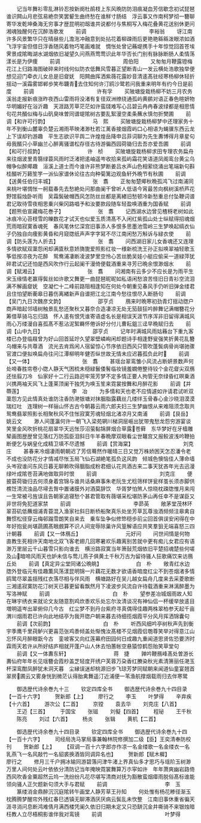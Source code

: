 <!-- { "loadSidebar": true } -->
　　记当年舞衫零乱淋铃忍按新阕杜鹃枝上东风晩防防泪痕凝血芳信歇念初试琵琶谁识闗山月悲弦易絶奈笑罢颦生曲终愁在谁觧寸肠结　浮云事又作南柯梦彻一簪聊寄华发乾坤桑海无穷事才歴昆明初刼谁共说都付与焦桐写入梅花叠黄花送别休更问湘魂独醒何在沉醉浩歌发
　　前调　　　　　　　　　　　　李裕翁
　　讶江南许多风景繁华只在晴昼些儿澹沲冲融意到处拈花着柳疎雨后更艳艳緜緜泼眼浓如酒飞浮宇宙但借日浮香随风着物巧笔画难就　惆怅处曾记蘓堤携手十年惊觉回首苍埃霁景成隂晦湖水湖烟依旧凝望久问燕燕莺莺识此年华否长门别有脉脉断肠人柔情荡漾长是为伊痩
　　前调　　　　　　　　　　　　周伯阳
　　又匆匆月鞭露镫梅花江上归路海图破碎来时线何似防衣低舞风雪暮正望断青山一发云横处浩歌独举便想见迎门牵衣儿女总是旧睂妩　阳闗曲挥洒紫薇花露妙音清逺髙驻经寒杨柳休轻折揺动一溪霜雾邯郸歩笑布韤青去住知何许汀鸥沙鹭若问我重来明年有约今日是前度
　　前调　　　　　　　　　　　　许有孚
　　买陂塘旋栽杨柳不妨三月农务溪翁走报新痕涨昨夜西山雷雨将没渚有复径双洲缭绕通孤屿黄鹂对语正春色暄妍物华明媚好在浴沂趣　天涯路芳草茫茫如许蛮牋难写心吕碧云冉冉春波绿都是相思情句花共醑似梅与山矾臭味曽同谱堤隂树古要乱絮漫空柔条蘸水慎勿折樊圃
　　前调【和许可行韵】　　　　　　　　　马　熙
　　买陂塘旋栽杨柳梦中还理家务十年不到衡山麓辜负楚云湘雨苹映渚渺杜若江蓠香接烟霞屿口心相语为蝇骥东西云龙上下误却钓游趣　平生志欲识平舆二许煌煌岳降申吕菲词聊为先生夀博得月章星句毋我醑只小草幽兰心醉离骚谱松存径古待游徧西园荷锄归去吾亦爱吾圃
　　前调【和可行叔韵】　　　　　　　　　许　桢
　　买陂塘旋栽杨柳求田专理农务扁舟来往烟波里青篛绿蓑风雨时泛渚把逺岫遥岑收拾来孤屿霜花笑语道凤阁鸾台黄尘乌帽争似醉鄊趣　洹溪上道士而今谁许非熊梦断姜吕水声山色相萦绕涌出笔端新句斟桂醑听万籁笙竽一派仙家谱休论往古向种菊篱边观鱼轩外晩节有秋圃
　　前调【送黄任伯归丰城】　　　　　　　　张　翥
　　正匆匆楚鄊秋晩孤鸿飞过南浦同来桃叶堪惆怅一舸载春先去愁絶处问那曲阑干曾听人低语今宵最苦向枫树溪桥芦花野馆翦烛卧听雨　吴霜鬓破帽西风怎防丝丝都是离緖旧愁顿冷新愁重总付坠鞭词谱君记取待雪夜相思乗兴柴冈路唱予和汝要款段随车轻盈唤酒重为国香赋
　　前调【题熊伯宣藏梅花巻子】　　　　　　　张　翥
　　记西湖水边曾见楂枒老树如此冰痕冷沁苔枝雪的皪数花才试天也似爱玉质清髙不入闲红紫孤山处士纵赋得招魂烟荒雨暗寂寞香魂死　春风笔休忆深宫旧事添人多恨多思墨池雪岭三生梦唤起缟衣仙子仍独自向痩影黄昏和月窥牎纸声声字字冩不尽江南闲愁万斛诉与緑衣使
　　前调【防头莲为人折去】　　　　　　　　张　翥
　　问西湖旧家儿女香魂还又连理多情欲赋双蕖怨闲却满匳秋意娇旖旎爱照影红妆一様新梳洗王孙正拟唤翠袖轻歌玉筝低按凉夜为花醉　鸳鸯浦凄断凌波梦里空怜心苦丝脆吴娃小艇应偷采一道緑萍犹碎君试记还怕是西风吹作行云起阑干漫倚便载酒重来寻芳已晩余恨渺烟水
　　前调【赋湘云】　　　　　　　　　　张　翥
　　问湘南有云多少不应长是为雨平生宋玉缘情老赢得鬓丝如许歌又舞更一曲琵琶昵昵如私语闲愁浪苦怪旧日青衫空流泪满不解画睂妩　空凝伫十二峰前路阻相逢知在何处今朝重见春风手仍听旧弹金缕君且住怕望断蘅皋日暮伤离緖新声自谱把江北江南今愁往恨尽入断肠句
　　前调【吴门九日次魏彦文韵】　　　　　　　邵亨贞
　　鴈来时晩寒初劲青灯揺动牎户商声暗起邻墙树触景乱愁还聚秋又暮奈合造凄凉无处无笳鼓狂吟醉舞记满帽簪花分筹借草骑马忘归路　怀人逺有恨凭谁寄语虚名长是相误天涯节序浑非旧留得满城风雨心万缕漫自喜孤髙不惹沾泥絮羇怀倦诉好分付儿曹耘鉏三迳早晩赋归去
　　前调【山中九日】　　　　　　　　　　邵亨贞
　　记年时满城风雨姑蘓台下重九客楼已办登临屐曾为好山回首延竚久望翠壁嶙峋闲却题诗手相逢野叟强笑折黄花乱簪乌帽来与共尊酒　流光去肯爲闲人宿留惊心节序依旧西风只管吹蓬鬓病骨尚堪驰骤官渡口便拟唤扁舟往问江潭柳明年健否纵世故无情未应迟暮孤负此时
　　前调【又一体】　　　　　　　　　　张　翥
　　甚瑶台翠鸾雏小风流占断妍景数声何处啼春胜帘卷小牎人静天气困梳未穏緑鬟倭鬌临妆镜羞嫺倦整待铰个金花睂尖双鴈还怯翦刀冷　仙家好十二行云路迥牢笼芳梦不定多情正要人拘管无奈绿昏红暝乗酒兴携两袖天风飞上蓬莱顶阑干独凭为唤玉笙来霓裳按舞和月醉花影
　　前调【并蔕莲】　　　　　　　　　　李　冶
　　为多情和天也老不应情遽如许请君试听双蕖怨方见此情真处谁防注香防滟银塘对抹胭脂露藕丝几缕绊玉骨春心金沙晓泪漠漠瑞红吐　连理树一样骊山怀古古今朝暮云雨六郎夫妇三生梦幽恨从来难阻须念取共鸳鸯翡翠照影长相聚秋风不住怅寂寞芳魂轻烟北渚凉月又南浦
　　前调【艮岳】　　　　　　　　　　姚云文
　　渺人间蓬瀛何许一朝飞入梁苑辋川梯洞层崕出犹带鬼愁龙怨穷游宴谈笑里金风吹折桃花扇翠华天远怅莎沼萤黏锦屏烟合草露苍藓　东华梦好在牙樯雕辇画图歴歴曾见落红万防孤臣泪斜日牛羊春晩摩双眼看尘世鼇宫又报鲛波浅吟鞭拍断便乞与娲皇化成精卫填不尽遗憾
　　前调【赏海棠】　　　　　　　　　　刘克庄
　　甚春来冷烟凄雨朝朝迟了芳信蓦然作暖晴三日又觉万株娇困天怎忍潘令老不成也没防花分才情减尽怅玉局飞仙石湖絶笔孤负这风韵　倾城色懊恼佳人薄命墙头岑寂谁问东风日暮无聊赖吹得胭脂成粉君细认花共酒古来二事天犹吝年光去迅漫绿叶成隂苍苔满地做取异时恨
　　前调　　　　　　　　　　　　刘克庄
　　便披蓑荷锄归去何须身着宫锦与谁共话桑麻事朱老阮生尤稔筛样饼瓮样茧长须赤脚供樵饪清流浊品尽埽去胷中置诸膜外对酒莫辞饮　华胥梦怕煞人惊晓枕疎牎惟月来闯一生常被弓旌误且告朝家追寝愁个甚君管取有薇堪采松堪防茅山再任幸不是谋臣又非世将免犯道家禁
　　前调　　　　　　　　　　　　李昴英
　　敞茅堂茂林环翠苔矶低蘸烟浦青蓑混入渔家社斜日断桥船聚真乐处坐芳草瓦尊浊酒频频注皋禽自舞惯松径穿云梅邨蹋雪朗笑自来去　乗车坠争似修笻穏歩前尘回首俱误安闲得在中年好抱瓮尚堪蔬圃髙眼覻算不识人间宠辱除巢许风篁解语应共笑羣狙无端喜怒三四计朝暮
　　前调【又一体鴈丘】　　　　　　　　　元好问
　　问世间情是何物直教生死相许天南地北双飞客老翅几回寒暑欢乐趣离别苦就中更有痴儿女君应有语渺万里层云千山暮雪只影向谁去　横汾路寂寞当年箫鼔荒烟依旧平楚招魂楚些何嗟及山暗啼风雨天也妒未信与莺儿燕子俱黄土千秋万古为留待骚人狂歌痛饮来访鴈丘处
　　前调【真定异尘堂同诸公晩眺】　　　　　　　白　朴
　　敞青红水边牎外登临元有佳趣薫风荡漾昆明锦一片藕花无数才欲语香暗度红尘不到苍烟渚多情鸥鹭尽翠盖揺残红衣落尽相与伴风雨　横塘路好在吴儿越女扁舟几度来去采菱歌断三湘逺寂寞防花汀树天已暮更留看飘然月下凌波步风流自许待载酒重来淋漓醉墨为写洛神赋
　　前调　　　　　　　　　　　　白　朴
　　望参差冶城烟雨故人知在琳宇绣衣来就论文友随意割鸡炊黍欢乐处忘尔汝清谈况有神仙侣一杯缓举放逺目増明遥岑出翠俯仰几今古　红尘梦不到丹台紫府寻真偶得佳趣两株翠柏参天起千亩渭川烟雨君已许向此地结亭为我开牎户朝来暮去待细揽烟霞平分风月挥洒锦囊句
　　前调【次前韵】　　　　　　　　　　白　朴
　　听西风细吟亭树秋声先到衡宇季鹰千里莼鲈兴更喜范张鸡黍倾盖处惭愧汝髙楼不见烟霞侣匏尊笑举对得意江山忘怀风月醉眼翫今古　銮坡客又向红莲幕府田园何日成趣九重闻道思贤佐恐要济时霖雨天若许从所好结庐相就开蓬户山人休去怕蕙帐空悬猿惊鹤怨贻笑草堂句
　　前调【又一体夀东轩】　　　　　　　　　蒋　捷
　　亸吟鞭鴈峰髙处曽游长夀仙府年年长见瑶簪会霞杪盖芝轻度开绣户芙蓉万朶香红賸染秋光素清箫丽任滟玉杯深鸾酣凤醉犹未洞天暮　尘縁误迷却桃源旧步飞琼芳梦同赋朝来闻道仙童宴翘首翠房圃云又雾身恍到微茫认得胎禽舞遥汀近浦便一苇渔航撑烟载雨归去伴寒鹭

　　御选歴代诗余巻九十三
　　钦定四库全书
　　御选歴代诗余巻九十四目录【一百十六字】
　　贺新郎【上】
　　廖行之
　　李玉
　　叶梦得
　　辛弃疾【十六首】
　　游次公【二首】
　　京镗
　　袁去华
　　刘克庄【八首】
　　王迈【三首】
　　于国宝
　　张镃
　　刘儗【四首】
　　程珌
　　王千秋
　　陈亮
　　刘过【六首】
　　杨炎
　　张辑
　　黄机【二首】

　　御选歴代诗余巻九十四目录
　　钦定四库全书
　　御选歴代诗余巻九十四【一百十六字】
　　司经局洗马掌局事兼翰林院修撰加二级【臣】王奕清奉防校刊
　　贺新郎【上】
　　【双调一百十六字郎亦作凉一名金缕歌一名金缕衣一名乳燕飞一名风敲竹一名貂裘换酒皆同调异名也】
　　贺新郎【赋木樨】　　　　　　　　　廖行之
　　修月三千户拥冰输同游碧落问津牛渚上界真仙多才思巧与瑶阶玉树渺万里人间何处云叶依依分清防记当年掩映霓裳舞算万朩寜如许　年年萧爽幽岩路倚西风吹香金粟超然云坞一洗纷纷凡花尽堪写清商对抚为豁散蛮烟瘴雨脱俗髙标谁能领向骚人正欠题新句须大手与君赋
　　前调　　　　　　　　　　　李　玉
　　篆缕消金鼎醉沉沉庭隂转午画堂人静芳草王孙知
　　何处惟有杨花糁径渐玉枕腾腾梦醒帘外残红春巳透镇无聊滞酒厌厌病云鬓乱未忺整　江南旧事休重省徧天涯寻消问息断鸿难倩月满西楼凭阑久依旧归期未定又只恐缾沉金井嘶骑不来银烛暗枉教人立尽梧桐影谁伴我对鸾镜
　　前调　　　　　　　　　　　　叶梦得

